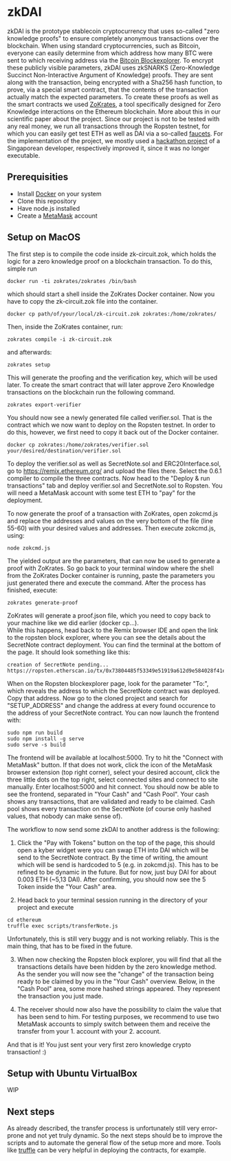 # zkDAI

zkDAI is the prototype stablecoin cryptocurrency that uses so-called "zero knowledge proofs" to ensure completely anonymous transactions over the blockchain. When using standard cryptocurrencies, such as Bitcoin, everyone can easily determine from which address how many BTC were sent to which receiving address via the [Bitcoin Blockexplorer](https://www.blockchain.com/de/explorer). To encrypt these publicly visible parameters, zkDAI uses zkSNARKS (Zero-Knowledge Succinct Non-Interactive Argument of Knowledge) proofs. They are sent along with the transaction, being encrypted with a Sha256 hash function, to prove, via a special smart contract, that the contents of the transaction actually match the expected parameters. To create these proofs as well as the smart contracts we used [ZoKrates](https://zokrates.github.io), a tool specifically designed for Zero Knowledge interactions on the Ethereum blockchain. More about this in our scientific paper about the project. Since our project is not to be tested with any real money, we run all transactions through the Ropsten testnet, for which you can easily get test ETH as well as DAI via a so-called [faucets](https://faucet.ropsten.be/). For the implementation of the project, we mostly used a [hackathon project](https://github.com/atvanguard/ethsingapore-zk-dai) of a Singaporean developer, respectively improved it, since it was no longer executable.
 

## Prerequisities

- Install [Docker](https://docs.docker.com/get-docker/) on your system 
- Clone this repository
- Have node.js installed
- Create a [MetaMask](https://metamask.io/) account

## Setup on MacOS

The first step is to compile the code inside zk-circuit.zok, which holds the logic for a zero knowledge proof on a blockchain transaction. To do this, simple run

```
docker run -ti zokrates/zokrates /bin/bash
```

which should start a shell inside the ZoKrates Docker container. Now you have to copy the zk-circuit.zok file into the container.

```
docker cp path/of/your/local/zk-circuit.zok zokrates:/home/zokrates/
```

Then, inside the ZoKrates container, run:

```
zokrates compile -i zk-circuit.zok
``` 
and afterwards:

```
zokrates setup
```

This will generate the proofing and the verification key, which will be used later.
To create the smart contract that will later approve Zero Knowledge transactions on the blockchain run the following command.

```
zokrates export-verifier
```

You should now see a newly generated file called verifier.sol. That is the contract which we now want to deploy on the Ropsten testnet. In order to do this, however, we first need to copy it back out of the Docker container.

```
docker cp zokrates:/home/zokrates/verifier.sol your/desired/destination/verifier.sol
```

To deploy the verifier.sol as well as SecretNote.sol and ERC20Interface.sol, go to https://remix.ethereum.org/ and upload the files there. Select the 0.6.1 compiler to compile the three contracts. Now head to the "Deploy & run transactions" tab and deploy verifier.sol and SecretNote.sol to Ropsten. You will need a MetaMask account with some test ETH to "pay" for the deployment.

To now generate the proof of a transaction with ZoKrates, open zokcmd.js and replace the addresses and values on the very bottom of the file (line 55-60) with your desired values and addresses. Then execute zokcmd.js, using:

```
node zokcmd.js
```

The yielded output are the parameters, that can now be used to generate a proof with ZoKrates. So go back to your terminal window where the shell from the ZoKrates Docker container is running, paste the parameters you just generated there and execute the command. After the process has finished, execute:

```
zokrates generate-proof
```

ZoKrates will generate a proof.json file, which you need to copy back to your machine like we did earlier (docker cp...).  
While this happens, head back to the Remix browser IDE and open the link to the ropsten block explorer, where you can see the details about the SecretNote contract deployment. You can find the terminal at the bottom of the page. It should look something like this:

```
creation of SecretNote pending...
https://ropsten.etherscan.io/tx/0x73804485f53349e51919a612d9e584028f41e7ac94b3080509a
``` 

When on the Ropsten blockexplorer page, look for the parameter "To:", which reveals the address to which the SecretNote contract was deployed. Copy that address.
Now go to the cloned project and search for "SETUP_ADDRESS" and change the address at every found occurence to the address of your SecretNote contract. 
You can now launch the frontend with:

```
sudo npm run build
sudo npm install -g serve
sudo serve -s build
```

The frontend will be available at localhost:5000. Try to hit the "Connect with MetaMask" button. If that does not work, click the icon of the MetaMask browser extension (top right corner), select your desired account, click the three little dots on the top right, select connected sites and connect to site manually. Enter localhost:5000 and hit connect. You should now be able to see the frontend, separated in "Your Cash" and "Cash Pool". Your cash shows any transactions, that are validated and ready to be claimed. Cash pool shows every transaction on the SecretNote (of course only hashed values, that nobody can make sense of).

The workflow to now send some zkDAI to another address is the following:

1. Click the "Pay with Tokens" button on the top of the page, this should open a kyber widget were you can swap ETH into DAI which will be send to the SecretNote contract. By the time of writing, the amount which will be send is hardcoded to 5 (e.g. in zokcmd.js). This has to be refined to be dynamic in the future. But for now, just buy DAI for about 0.003 ETH (~5,13 DAI). After confirming, you should now see the 5 Token inside the "Your Cash" area.

2. Head back to your terminal session running in the directory of your project and execute
```
cd ethereum
truffle exec scripts/transferNote.js
```
Unfortunately, this is still very buggy and is not working reliably. This is the main thing, that has to be fixed in the future.

3. When now checking the Ropsten block explorer, you will find that all the transactions details have been hidden by the zero knowledge method. As the sender you will now see the "change" of the transaction being ready to be claimed by you in the "Your Cash" overview. Below, in the "Cash Pool" area, some more hashed strings appeared. They represent the transaction you just made.

4. The receiver should now also have the possibility to claim the value that has been send to him. For testing purposes, we recommend to use two MetaMask accounts to simply switch between them and receive the transfer from your 1. account with your 2. account.

And that is it! You just sent your very first zero knowledge crypto transaction! :)

## Setup with Ubuntu VirtualBox

WIP

## Next steps

As already described, the transfer process is unfortunately still very error-prone and not yet truly dynamic. So the next steps should be to improve the scripts and to automate the general flow of the setup more and more. Tools like [truffle](https://www.trufflesuite.com/docs/truffle/reference/configuration) can be very helpful in deploying the contracts, for example.   
